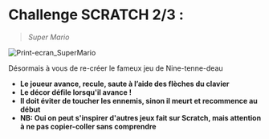 # Challenge SCRATCH 2/3 :

> _Super Mario_

![Print-ecran_SuperMario](http://static1.businessinsider.com/image/560ebbe7dd0895325c8b458e-1039/screen%20shot%202015-06-05%20at%2010.07.47%20am.png)

Désormais à vous de re-créer le fameux jeu de Nine-tenne-deau

- **Le joueur avance, recule, saute à l’aide des flèches du clavier**
- **Le décor défile lorsqu'il avance !**
- **Il doit éviter de toucher les ennemis, sinon il meurt et recommence au début**
- **NB: Oui on peut s'inspirer d'autres jeux fait sur Scratch, mais attention à ne pas copier-coller sans comprendre**
